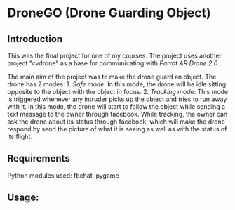# DroneGO (Drone Guarding Object)

## Introduction

This was the final project for one of my courses. The project uses another project "cvdrone" as a base for communicating with 
*Parrot AR Drone 2.0*.

The main aim of the project was to make the drone guard an object. The drone has 2 modes:
	1. *Safe mode*: In this mode, the drone will be idle sitting opposite to the object with the object in focus.
	2. *Tracking mode*: This mode is triggered whenever any intruder picks up the object and tries to run away with it. In this mode,
					the drone will start to follow the object while sending a text message to the owner through facebook. While tracking,
					the owner can ask the drone about its status through facebook, which will make the drone respond by send the
					picture of what it is seeing as well as with the status of its flight.

## Requirements

Python modules used: fbchat, pygame

## Usage:


